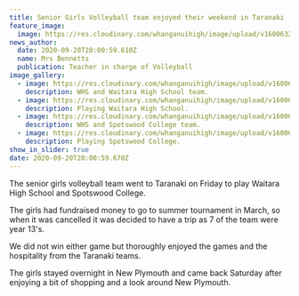 ```yaml
---
title: Senior Girls Volleyball team enjoyed their weekend in Taranaki
feature_image:
  image: https://res.cloudinary.com/whanganuihigh/image/upload/v1600632166/News/playing.jpg
news_author:
  date: 2020-09-20T20:00:59.610Z
  name: Mrs Bennetts
  publication: Teacher in charge of Volleyball
image_gallery:
  - image: https://res.cloudinary.com/whanganuihigh/image/upload/v1600632140/News/both_teams.jpg
    description: WHS and Waitara High School team.
  - image: https://res.cloudinary.com/whanganuihigh/image/upload/v1600632166/News/playing.jpg
    description: Playing Waitara High School.
  - image: https://res.cloudinary.com/whanganuihigh/image/upload/v1600632192/News/team_shot.jpg
    description: WHS and Spotswood College team.
  - image: https://res.cloudinary.com/whanganuihigh/image/upload/v1600632215/News/playing_2.jpg
    description: Playing Spotswood College.
show_in_slider: true
date: 2020-09-20T20:00:59.670Z
---
```

The senior girls volleyball team went to Taranaki on Friday to play Waitara High School and Spotswood College.  

The girls had fundraised money to go to summer tournament in March, so when it was cancelled it was decided to have a trip as 7 of the team were year 13's.  

We did not win either game but thoroughly enjoyed the games and the hospitality from the Taranaki teams.  

The girls stayed overnight in New Plymouth and came back Saturday after enjoying a bit of shopping and a look around New Plymouth.  